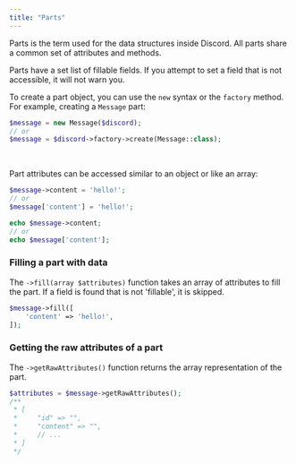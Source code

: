 ```yaml
---
title: "Parts"
---
```


Parts is the term used for the data structures inside Discord.
All parts share a common set of attributes and methods.

Parts have a set list of fillable fields. If you attempt to set a field that is not accessible, it will not warn you.

To create a part object, you can use the `new` syntax or the `factory` method. For example, creating a `Message` part:

```php
$message = new Message($discord);
// or
$message = $discord->factory->create(Message::class);
```
<br>

Part attributes can be accessed similar to an object or like an array:

```php
$message->content = 'hello!';
// or
$message['content'] = 'hello!';

echo $message->content;
// or
echo $message['content'];
```

### Filling a part with data

The `->fill(array $attributes)` function takes an array of attributes to fill the part. If a field is found that is not 'fillable', it is skipped.

```php
$message->fill([
    'content' => 'hello!',
]);
```

### Getting the raw attributes of a part

The `->getRawAttributes()` function returns the array representation of the part.

```php
$attributes = $message->getRawAttributes();
/**
 * [
 *     "id" => "",
 *     "content" => "",
 *     // ...
 * ]
 */
```
